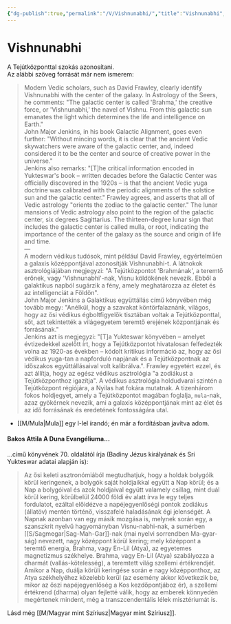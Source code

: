```yaml
---
{"dg-publish":true,"permalink":"/V/Vishnunabhi/","title":"Vishnunabhi","tags":["Englishtexttranslated"],"created":"2024-10-29T16:59","updated":"2024-10-29T16:59"}
---
```



# Vishnunabhi

A Tejútközponttal szokás azonosítani.  
Az alábbi szöveg forrását már nem ismerem:  
> Modern Vedic scholars, such as David Frawley, clearly identify Vishnunabhi with the center of the galaxy. In Astrology of the Seers, he comments: "The galactic center is called 'Brahma,' the creative force, or 'Vishnunabhi,' the navel of Vishnu. From this galactic sun emanates the light which determines the life and intelligence on Earth."  
> John Major Jenkins, in his book Galactic Alignment, goes even further: "Without mincing words, it is clear that the ancient Vedic skywatchers were aware of the galactic center, and, indeed considered it to be the center and source of creative power in the universe."  
> Jenkins also remarks: "\[T\]he critical information encoded in Yukteswar's book – written decades before the Galactic Center was officially discovered in the 1920s – is that the ancient Vedic yuga doctrine was calibrated with the periodic alignments of the solstice sun and the galactic center." Frawley agrees, and asserts that all of Vedic astrology "orients the zodiac to the galactic center." The lunar mansions of Vedic astrology also point to the region of the galactic center, six degrees Sagittarius. The thirteen-degree lunar sign that includes the galactic center is called mulla, or root, indicating the importance of the center of the galaxy as the source and origin of life and time.  
> —  
> A modern védikus tudósok, mint például David Frawley, egyértelműen a galaxis középpontjával azonosítják Vishnunabhi-t. A látnokok asztrológiájában megjegyzi: "A Tejútközpontot 'Brahmának', a teremtő erőnek, vagy 'Vishnunabhi'-nak, Visnu köldökének nevezik. Ebből a galaktikus napból sugárzik a fény, amely meghatározza az életet és az intelligenciát a Földön".  
> John Major Jenkins a Galaktikus együttállás című könyvében még tovább megy: "Anélkül, hogy a szavakat köntörfalaznánk, világos, hogy az ősi védikus égboltfigyelők tisztában voltak a Tejútközponttal, sőt, azt tekintették a világegyetem teremtő erejének központjának és forrásának."  
> Jenkins azt is megjegyzi: "\[T\]a Yukteswar könyvében – amelyet évtizedekkel azelőtt írt, hogy a Tejútközpontot hivatalosan felfedezték volna az 1920-as években – kódolt kritikus információ az, hogy az ősi védikus yuga-tan a napforduló napjának és a Tejútközpontnak az időszakos együttállásaival volt kalibrálva.". Frawley egyetért ezzel, és azt állítja, hogy az egész védikus asztrológia "a zodiákust a Tejútközponthoz igazítja". A védikus asztrológia holdudvarai szintén a Tejútközpont régiójára, a Nyilas hat fokára mutatnak. A tizenhárom fokos holdjegyet, amely a Tejútközpontot magában foglalja, `mula`-nak, azaz gyökérnek nevezik, ami a galaxis középpontjának mint az élet és az idő forrásának és eredetének fontosságára utal.  
- [[M/Mula\|Mula]] egy l-lel írandó; én már a fordításban javítva adom.


#### Bakos Attila A Duna Evangéliuma...

...című könyvének 70. oldalától írja (Badiny Jézus királyának és Sri Yukteswar adatai alapján is):  
> Az ősi keleti asztronómiából megtudhatjuk, hogy a holdak bolygóik körül keringenek, a bolygók saját holdjaikkal együtt a Nap körül; és a Nap a bolygóival és azok holdjaival együtt valamely csillag, mint duál körül kering, körülbelül 24000 földi év alatt írva le egy teljes fordulatot, ezáltal előidézve a napéjegyenlőségi pontok zodiákus (állatöv) mentén történő, visszafelé haladásának égi jelenségét. A Napnak azonban van egy másik mozgása is, melynek során egy, a szanszkrit nyelvű hagyományban Visnu-nabhi-nak, a sumérben [[S/Sagmegar\|Sag-Mah-Gar]]-nak (mai nyelvi sorrendben Ma-gyar-ság) nevezett, nagy középpont körül kering; mely középpont a teremtő energia, Brahma, vagy En-Lil (Atya), az egyetemes magnetizmus székhelye. Brahma, vagy En-Lil (Atya) szabályozza a dharmát (vallás-kötelesség), a teremtett világ szellemi értékrendjét. Amikor a Nap, duálja körüli keringése során e nagy középponthoz, az Atya székhelyéhez közelebb kerül (az esemény akkor következik be, mikor az őszi napéjegyenlőség a Kos kezdőpontjáboz ér), a szellemi értékrend (dharma) olyan fejletté válik, hogy az emberek könnyedén megértenek mindent, még a transzcendentális lélek misztériumát is.  

Lásd még [[M/Magyar mint Szíriusz\|Magyar mint Szíriusz]].  